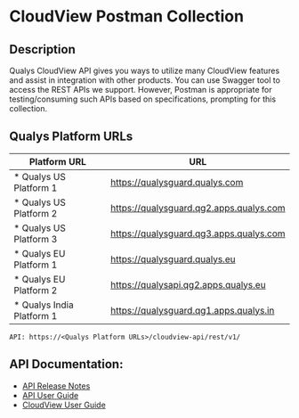 # CloudView Postman Collection

## Description
Qualys CloudView API gives you ways to utilize many CloudView features and assist in integration with other products.
You can use Swagger tool to access the REST APIs we support. However, Postman is appropriate for testing/consuming such APIs based on specifications, prompting for this collection.

## Qualys Platform URLs
Platform URL | URL 
------------ | ----
* Qualys US Platform 1 | https://qualysguard.qualys.com
* Qualys US Platform 2 | https://qualysguard.qg2.apps.qualys.com
* Qualys US Platform 3 | https://qualysguard.qg3.apps.qualys.com
* Qualys EU Platform 1 | https://qualysguard.qualys.eu
* Qualys EU Platform 2 | https://qualysapi.qg2.apps.qualys.eu
* Qualys India Platform 1 | https://qualysguard.qg1.apps.qualys.in

`API: https://<Qualys Platform URLs>/cloudview-api/rest/v1/`

## API Documentation:

* [API Release Notes](https://www.qualys.com/docs/release-notes/qualys-cloudview-18-api-release-notes.pdf)
* [API User Guide](https://www.qualys.com/docs/qualys-cloudview-api-user-guide.pdf)
* [CloudView User Guide](https://www.qualys.com/docs/qualys-cloud-view-user-guide.pdf)
